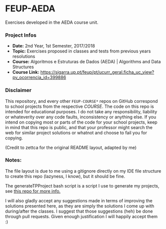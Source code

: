 # FEUP-AEDA
Exercises developed in the AEDA course unit.

### Project Infos
* **Date:** 2nd Year, 1st Semester, 2017/2018
* **Topic:** Exercises proposed in classes and tests from previous years resolutions
* **Course:** Algoritmos e Estruturas de Dados (AEDA) | Algorithms and Data Structures
* **Course Link:** https://sigarra.up.pt/feup/pt/ucurr_geral.ficha_uc_view?pv_ocorrencia_id=399886


### Disclaimer
This repository, and every other `FEUP-COURSE*` repos on GitHub correspond to school projects from the respective *COURSE*. The code on this repo is intended for educational purposes. I do not take any responsibility, liability or whateverity over any code faults, inconsistency or anything else. If you intend on copying most or parts of the code for your school projects, keep in mind that this repo is public, and that your professor might search the web for similar project solutions or whatnot and choose to fail you for copying.

(Credit to zettca for the original README layout, adapted by me)

### Notes:
The file layout is due to me using a gitignore directly on my IDE file structure to create this repo (lazyness, I know), but it should be fine.

The generateTPProject bash script is a script I use to generate my projects, see [this repo for more info.](https://github.com/Meiogordo/CUTE-CLion-AEDATPTemplate)

I will also gladly accept any suggestions made in terms of improving the solutions presented here, as they are simply the solutions I come up with during/after the classes. I suggest that those suggestions (heh) be done through pull requests. Given enough justification I will happily accept them :)
